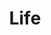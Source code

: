---
pid: mx142
title: Life
location_transcription: Malcolm X Park
coordinates: "[-75.225339989399, 39.952681382022]"
zipcode: '19143'
gen_neighborhood: West Philadelphia
neighborhood: University City
outside_phl: 
age: '34'
age_range: 30-39
instagram: 
image_file_name: mx_142.jpg
proposal_transcription: 'A collage of history and culture where all people have similarities
  even though we are different. A huge mosaic of images with common images eg: pyramids
  Aztec and Egyptian'
topic: History,Unity
topic_summary: 0, 0, 0
type: Image
keywords_other: 
credit: 
image_labels: 
twitter: quemusic
facebook: 
permalink: "/monuments/mx142/"
layout: item-page
---